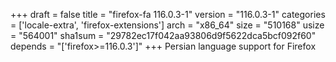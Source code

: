 +++
draft = false
title = "firefox-fa 116.0.3-1"
version = "116.0.3-1"
categories = ['locale-extra', 'firefox-extensions']
arch = "x86_64"
size = "510168"
usize = "564001"
sha1sum = "29782ec17f042aa93806d9f5622dca5bcf092f60"
depends = "['firefox>=116.0.3']"
+++
Persian language support for Firefox